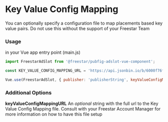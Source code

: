 # Key Value Config Mapping

You can optionally specify a configuration file to map placements based key value pairs. Do not use this without the support of your Freestar Team 

### Usage
in your Vue app entry point (main.js)

```js
import FreestarAdSlot from '@freestar/pubfig-adslot-vue-component';

const KEY_VALUE_CONFIG_MAPPING_URL = 'https://api.jsonbin.io/b/6000f76fe31fbc3bdef3d725/1';

Vue.use(FreestarAdSlot, { publisher: 'publisherString', keyValueConfigMappingURL: KEY_VALUE_CONFIG_MAPPING_URL });
```

### Additional Options
**keyValueConfigMappingURL**
An *optional* string with the full url to the Key Value Config Mapping file. Consult with your Freestar Account Manager for more information on how to have this file setup
